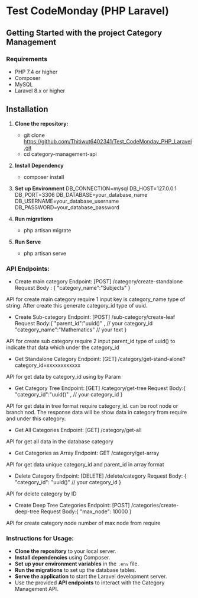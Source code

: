 # Test CodeMonday (PHP Laravel)

## Getting Started with the project Category Management

### Requirements

- PHP 7.4 or higher
- Composer
- MySQL
- Laravel 8.x or higher


## Installation

1. **Clone the repository:**
    - git clone https://github.com/Thitiwut6402341/Test_CodeMonday_PHP_Laravel.git
    - cd category-management-api

2. **Install Dependency**
    - composer install

3. **Set up Environment**
    DB_CONNECTION=mysql
    DB_HOST=127.0.0.1
    DB_PORT=3306
    DB_DATABASE=your_database_name
    DB_USERNAME=your_database_username
    DB_PASSWORD=your_database_password

4. **Run migrations**
    - php artisan migrate

5. **Run Serve**
    - php artisan serve


### API Endpoints:
- Create main category
    Endpoint: [POST] /category/create-standalone
    Request Body : {
        "category_name":"Subjects"
    }

API for create main category require 1 input key is category_name type of string. After create this generate
    category_id type of uuid.

- Create Sub-category
        Endpoint: [POST] /sub-category/create-leaf
        Request Body:{
                "parent_id":"uuid()" ,          // your category_id
                "category_name":"Mathematics" // your text
        }

API for create sub category require 2 input parent_id type of uuid() to indicate that data which under the category_id

- Get Standalone Category
    Endpoint: [GET] /category/get-stand-alone?category_id=xxxxxxxxxxxx

API for get data by category_id using by Param 

- Get Category Tree
    Endpoint: [GET] /category/get-tree
    Request Body:{
                "category_id":"uuid()" ,          // your category_id
        }

API for get data in tree format require category_id. can be root node or branch nod. The response data will be show
data in category from require and under this category.

- Get All Categories
    Endpoint: [GET] /category/get-all

API for get all data in the database category

- Get Categories as Array
    Endpoint: GET /category/get-array

API for get data unique category_id and parent_id in array format

- Delete Category
    Endpoint: [DELETE] /delete/category
    Request Body: {
        "category_id": "uuid()"     // your category_id
    }

API for delete category by ID

- Create Deep Tree Categories
    Endpoint: [POST] /categories/create-deep-tree
    Request Body:{
        "max_node": 10000
    }

API for create category node number of max node from require 


### Instructions for Usage:

- **Clone the repository** to your local server.
- **Install dependencies** using Composer.
- **Set up your environment variables** in the `.env` file.
- **Run the migrations** to set up the database tables.
- **Serve the application** to start the Laravel development server.
- Use the provided **API endpoints** to interact with the Category Management API.

